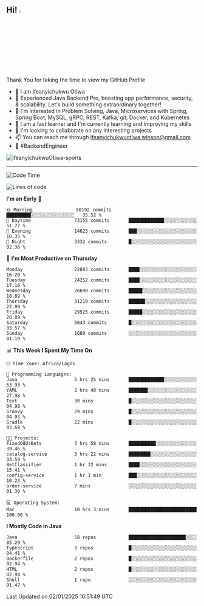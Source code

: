 <!-- BLOG-POST-LIST:START --><!-- BLOG-POST-LIST:END -->

## Hi! <img src="https://media.giphy.com/media/hvRJCLFzcasrR4ia7z/giphy.gif" width="4%"> 

Thank You for taking the time to view my GitHub Profile

- 👋 I am Ifeanyichukwu Otiwa
- 🚀 Experienced Java Backend Pro, boosting app performance, security, & scalability. Let's build something extraordinary together!
- 👀 I'm interested in Problem Solving, Java, Microservices with Spring, Spring Boot, MySQL, gRPC, REST, Kafka, git, Docker, and Kubernetes
- 🌱 I am a fast learner and I'm currently learning and improving my skills
- 💞️ I'm looking to collaborate on any interesting projects
- 📫 You can reach me through ifeanyichukwuotiwa.winson@gmail.com
- 🚀 #BackendEngineer

<p align="left" marginTop="10px"> <img src="https://komarev.com/ghpvc/?username=ifeanyichukwuOtiwa-sports&label=Profile%20views&color=0e75b6&style=for-the-badge" alt="ifeanyichukwuOtiwa-sports" /> </p>

***

<!--START_SECTION:waka-->
![Code Time](http://img.shields.io/badge/Code%20Time-3%2C284%20hrs%2016%20mins-blue)

![Lines of code](https://img.shields.io/badge/From%20Hello%20World%20I%27ve%20Written-34.8%20million%20lines%20of%20code-blue)

**I'm an Early 🐤** 

```text
🌞 Morning                50192 commits       █████████░░░░░░░░░░░░░░░░   35.52 % 
🌆 Daytime                73155 commits       █████████████░░░░░░░░░░░░   51.77 % 
🌃 Evening                14623 commits       ███░░░░░░░░░░░░░░░░░░░░░░   10.35 % 
🌙 Night                  3332 commits        █░░░░░░░░░░░░░░░░░░░░░░░░   02.36 % 
```
📅 **I'm Most Productive on Thursday** 

```text
Monday                   22893 commits       ████░░░░░░░░░░░░░░░░░░░░░   16.20 % 
Tuesday                  24252 commits       ████░░░░░░░░░░░░░░░░░░░░░   17.16 % 
Wednesday                26690 commits       █████░░░░░░░░░░░░░░░░░░░░   18.89 % 
Thursday                 31219 commits       ██████░░░░░░░░░░░░░░░░░░░   22.09 % 
Friday                   29525 commits       █████░░░░░░░░░░░░░░░░░░░░   20.89 % 
Saturday                 5043 commits        █░░░░░░░░░░░░░░░░░░░░░░░░   03.57 % 
Sunday                   1680 commits        ░░░░░░░░░░░░░░░░░░░░░░░░░   01.19 % 
```


📊 **This Week I Spent My Time On** 

```text
🕑︎ Time Zone: Africa/Lagos

💬 Programming Languages: 
Java                     5 hrs 25 mins       █████████████░░░░░░░░░░░░   53.93 % 
YAML                     2 hrs 48 mins       ███████░░░░░░░░░░░░░░░░░░   27.98 % 
Text                     30 mins             █░░░░░░░░░░░░░░░░░░░░░░░░   04.98 % 
Groovy                   29 mins             █░░░░░░░░░░░░░░░░░░░░░░░░   04.93 % 
Gradle                   22 mins             █░░░░░░░░░░░░░░░░░░░░░░░░   03.69 % 

🐱‍💻 Projects: 
FixedOddsBets            3 hrs 58 mins       ██████████░░░░░░░░░░░░░░░   39.46 % 
catalog-service          3 hrs 22 mins       ████████░░░░░░░░░░░░░░░░░   33.59 % 
BetClassifier            1 hr 32 mins        ████░░░░░░░░░░░░░░░░░░░░░   15.41 % 
config-service           1 hr 1 min          ███░░░░░░░░░░░░░░░░░░░░░░   10.23 % 
order-service            7 mins              ░░░░░░░░░░░░░░░░░░░░░░░░░   01.30 % 

💻 Operating System: 
Mac                      10 hrs 3 mins       █████████████████████████   100.00 % 
```

**I Mostly Code in Java** 

```text
Java                     58 repos            █████████████████████░░░░   85.29 % 
TypeScript               3 repos             █░░░░░░░░░░░░░░░░░░░░░░░░   04.41 % 
Dockerfile               2 repos             █░░░░░░░░░░░░░░░░░░░░░░░░   02.94 % 
HTML                     2 repos             █░░░░░░░░░░░░░░░░░░░░░░░░   02.94 % 
Shell                    1 repo              ░░░░░░░░░░░░░░░░░░░░░░░░░   01.47 % 
```




 Last Updated on 02/01/2025 16:51:49 UTC
<!--END_SECTION:waka-->

<!--
<p align="center">
![trophy](https://github-profile-trophy.vercel.app/?username=ifeanyichukwuOtiwa-sports&theme=onedark) (https://github.com/ryo-ma/github-profile-trophy)
</p>
-->

<!---
ifeanyi-otiwa/ifeanyi-otiwa is a ✨ special ✨ repository because its `README.md` (this file) appears on your GitHub profile.
You can click the Preview link to take a look at your changes.
--->
